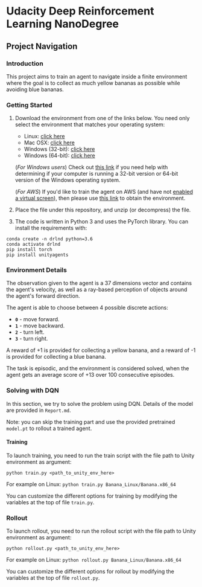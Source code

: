 # Udacity Deep Reinforcement Learning NanoDegree
## Project Navigation

### Introduction
This project aims to train an agent to navigate inside a finite environment where the goal is to collect as much
yellow bananas as possible while avoiding blue bananas.

### Getting Started

1. Download the environment from one of the links below.  You need only select the environment that matches your operating system:
    - Linux: [click here](https://s3-us-west-1.amazonaws.com/udacity-drlnd/P1/Banana/Banana_Linux.zip)
    - Mac OSX: [click here](https://s3-us-west-1.amazonaws.com/udacity-drlnd/P1/Banana/Banana.app.zip)
    - Windows (32-bit): [click here](https://s3-us-west-1.amazonaws.com/udacity-drlnd/P1/Banana/Banana_Windows_x86.zip)
    - Windows (64-bit): [click here](https://s3-us-west-1.amazonaws.com/udacity-drlnd/P1/Banana/Banana_Windows_x86_64.zip)
    
    (_For Windows users_) Check out [this link](https://support.microsoft.com/en-us/help/827218/how-to-determine-whether-a-computer-is-running-a-32-bit-version-or-64) if you need help with determining if your computer is running a 32-bit version or 64-bit version of the Windows operating system.

    (_For AWS_) If you'd like to train the agent on AWS (and have not [enabled a virtual screen](https://github.com/Unity-Technologies/ml-agents/blob/master/docs/Training-on-Amazon-Web-Service.md)), then please use [this link](https://s3-us-west-1.amazonaws.com/udacity-drlnd/P1/Banana/Banana_Linux_NoVis.zip) to obtain the environment.

2. Place the file under this repository, and unzip (or decompress) the file. 
3. The code is written in Python 3 and uses the PyTorch library. You can install the requirements with:

```
conda create -n drlnd python=3.6
conda activate drlnd
pip install torch
pip install unityagents
```


### Environment Details

The observation given to the agent is a 37 dimensions vector and contains the agent's velocity, as well as a ray-based
perception of objects around the agent's forward direction.

The agent is able to choose between 4 possible discrete actions:
- **`0`** - move forward.
- **`1`** - move backward.
- **`2`** - turn left.
- **`3`** - turn right.

A reward of +1 is provided for collecting a yellow banana, and a reward of -1 is provided for collecting a blue banana.

The task is episodic, and the environment is considered solved, when the agent gets an average score of +13 over 100 consecutive episodes.

### Solving with DQN

In this section, we try to solve the problem using DQN.
Details of the model are provided in `Report.md`. 

Note: you can skip the training part and use the provided pretrained `model.pt` to rollout a trained agent.

#### Training

To launch training, you need to run the train script with the file path to Unity environment as argument:

`python train.py <path_to_unity_env_here>`

For example on Linux: `python train.py Banana_Linux/Banana.x86_64`

You can customize the different options for training by modifying the variables at the top of file `train.py`.

### Rollout

To launch rollout, you need to run the rollout script with the file path to Unity environment as argument:

`python rollout.py <path_to_unity_env_here>`

For example on Linux: `python rollout.py Banana_Linux/Banana.x86_64`

You can customize the different options for rollout by modifying the variables at the top of file `rollout.py`.